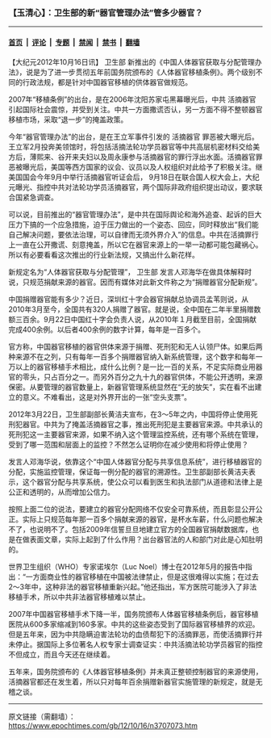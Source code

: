 ### 【玉清心】：卫生部的新“器官管理办法”管多少器官？

---

#### [首页](../../../..?n3707073) &nbsp;|&nbsp; [评论](../../../../../epoch-comment?n3707073) &nbsp;|&nbsp; [专题](../../../../../epoch-special?n3707073) &nbsp;|&nbsp; [禁闻](../../../../../epoch-news?n3707073) &nbsp;|&nbsp; [禁书](../../../../../books?n3707073) &nbsp;|&nbsp; [翻墙](https://github.com/gfw-breaker/nogfw/blob/master/README.md?n3707073)


<div class="post_content" id="artbody" itemprop="articleBody">
 <!-- article content begin -->
 <p>
  【大纪元2012年10月16日讯】
  <ok href="https://www.epochtimes.com/gb/tag/%E5%8D%AB%E7%94%9F%E9%83%A8.html">
   卫生部
  </ok>
  新推出的《中国人体器官获取与分配管理办法》，说是为了进一步贯彻五年前国务院颁布的《人体器官移植条例》。两个级别不同的行政法规，都是针对中国器官移植的供体器官做规范。
 </p>
 <p>
  2007年“移植条例”的出台，是在2006年沈阳苏家屯黑幕曝光后，中共
  <ok href="https://www.epochtimes.com/gb/tag/%E6%B4%BB%E6%91%98%E5%99%A8%E5%AE%98.html">
   活摘器官
  </ok>
  引起国际社会震惊，并受到关注。中共一方面撒谎否认，另一方面不得不整顿器官移植市场，采取“退一步”的掩盖政策。
 </p>
 <p>
  今年“器官管理办法”的出台，是在王立军事件引发的
  <ok href="https://www.epochtimes.com/gb/tag/%E6%B4%BB%E6%91%98%E5%99%A8%E5%AE%98.html">
   活摘器官
  </ok>
  罪恶被大曝光后。王立军2月投奔美领馆时，将包括活摘法轮功学员器官等中共高层机密材料交给美方后，薄熙来、谷开来夫妇以及周永康参与活摘器官的罪行浮出水面。活摘器官罪恶被曝光后，美国等西方国家的议会、议员以及人权组织对此给予了积极关注。继美国国会今年9月中举行活摘器官听证会后， 9月18日在联合国人权大会上，大纪元曝光、指控中共对法轮功学员活摘器官，两个国际非政府组织提出动议，要求联合国紧急调查。
 </p>
 <p>
  可以说，目前推出的“器官管理办法”，是中共在国际舆论和海外追查、起诉的巨大压力下搞的一个应急措施，迫于压力做出的一个姿态、回应，同时释放出“我们能自己解决问题，要依法治理，可以自律而无须外界介入”的信息。中共在活摘罪行上一直在公开撒谎、刻意掩盖，所以它在器官来源上的一举一动都可能包藏祸心。所以有必要看看这次推出的行业新法规，又搞出什么新花样。
 </p>
 <p>
  新规定名为“人体器官获取与分配管理”，
  <ok href="https://www.epochtimes.com/gb/tag/%E5%8D%AB%E7%94%9F%E9%83%A8.html">
   卫生部
  </ok>
  发言人邓海华在做具体解释时说，只规范捐献来源的器官。因而有媒体对此新文件称之为“捐赠器官分配新规”。
 </p>
 <p>
  中国捐赠器官能有多少？近日，深圳红十字会器官捐献总协调员孟苇则说，从2010年3月至今，全国共有320人捐赠了器官。就是说，全中国在二年半里捐赠数额三百余。9月22日中国红十字会负责人说，从2010年１月截至目前，全国捐献完成400余例。以后者400余例的数字计算，每年是一百多个。
 </p>
 <p>
  官方称，中国器官移植的器官供体来源于捐赠、死刑犯和无人认领尸体。如果后两种来源不在之列，只有每年一百多个捐赠器官纳入新系统管理，这个数字和每年一万以上的器官移植手术相比，成什么比例？是一比一百的关系，不足实际商业用器官的零头，只占百分之一。而另外百分之九十九的器官供体，不能公开透明，来源保密。从要管理的器官数量上，新器官管理系统显然在“无的放矢”，实在看不出建立的意义。不难看出，这是对外界开出的一张“空头支票”。
 </p>
 <p>
  2012年3月22日，卫生部副部长黄洁夫宣布，在3～5年之内，中国将停止使用死刑犯器官。中共为了掩盖活摘器官之事，推出死刑犯是主要器官来源。中共承认的死刑犯这一主要器官来源，如果不纳入这个管理监控系统，还有哪个系统在管理，受到了哪一范围和层面上的监控？不然怎么证明你在减少使用和将停止使用？
 </p>
 <p>
  发言人邓海华说，依靠这个“中国人体器官分配与共享信息系统”，进行移植器官的分配，实施监控管理，保证每一例分配的器官的溯源性。卫生部副部长黄洁夫表示，这个器官分配与共享系统，使公众可以看到医生和执法部门从道德和法律上是公正和透明的，从而增加公信力。
 </p>
 <p>
  按照上面二位的说法，要建立的器官分配网络不仅安全可靠系统，而且彰显公开公正。实际上只规范每年那一百多个捐献来源的器官，是杯水车薪，什么问题也解决不了，也说明不了。包括2009年信誓旦旦地建立官方的全国器官捐献数据库，也是在做表面文章，实际上起到了什么作用？出台器官法的人和部门对此是心知肚明的。
 </p>
 <p>
  世界卫生组织（WHO）专家诺埃尔（Luc Noel）博士在2012年5月的报告中指出：“一方面商业性的器官移植在中国被法律禁止，但是这很难得以实施；在过去2～3年中，这种非法的器官移植重新兴起。”他还指出，军方医院可能涉入了非法移植手术，所以中共非法器官移植难以禁止。
 </p>
 <p>
  2007年中国器官移植手术下降一半，国务院颁布人体器官移植条例后，器官移植医院从600多家缩减到160多家。中共的这些姿态受到了国际器官移植界的欢迎。但是五年来，因为中共隐瞒迫害法轮功的血债帮犯下的活摘罪恶，而使活摘罪行并未停止。据国际上多位著名人权专家士调查证实：中共活摘法轮功学员器官的指控不但成立，而且今天还在继续着。
 </p>
 <p>
  五年来，国务院颁布的《人体器官移植条例》并未真正整顿控制器官的来源使用，活摘器官都还在发生着，所以只对每年百余捐赠新器官实施管理的新规定，就是无稽之谈。
 </p>
 <!-- article content end -->
 <div id="below_article_ad">
 </div>
</div>


---

原文链接（需翻墙）：https://www.epochtimes.com/gb/12/10/16/n3707073.htm
